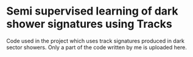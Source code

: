 # Semi supervised learning of dark shower signatures using Tracks
Code used in the project which uses track signatures produced in dark sector showers. Only a part of the code written by me is uploaded here. 
